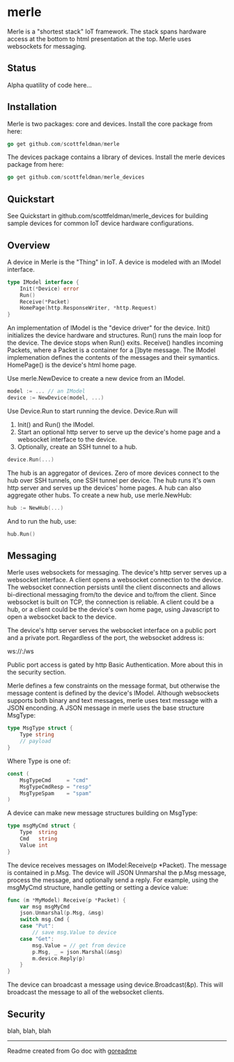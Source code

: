 # merle

Merle is a "shortest stack" IoT framework.  The stack spans hardware access at
the bottom to html presentation at the top.  Merle uses websockets for
messaging.

## Status

Alpha quatility of code here...

## Installation

Merle is two packages: core and devices.  Install the core package from here:

```go
go get github.com/scottfeldman/merle
```

The devices package contains a library of devices.  Install the merle devices
package from here:

```go
go get github.com/scottfeldman/merle_devices
```

## Quickstart

See Quickstart in github.com/scottfeldman/merle_devices for building sample
devices for common IoT device hardware configurations.

## Overview

A device in Merle is the "Thing" in IoT.  A device is modeled with an IModel
interface.

```go
type IModel interface {
	Init(*Device) error
	Run()
	Receive(*Packet)
	HomePage(http.ResponseWriter, *http.Request)
}
```

An implementation of IModel is the "device driver" for the device.  Init()
initializes the device hardware and structures.  Run() runs the main loop for
the device.  The device stops when Run() exits.  Receive() handles incoming
Packets, where a Packet is a container for a []byte message.  The IModel
implemenation defines the contents of the messages and their symantics.
HomePage() is the device's html home page.

Use merle.NewDevice to create a new device from an IModel.

```go
model := ... // an IModel
device := NewDevice(model, ...)
```

Use Device.Run to start running the device.  Device.Run will

1) Init() and Run() the IModel.
2) Start an optional http server to serve up the device's home page and a
websocket interface to the device.
3) Optionally, create an SSH tunnel to a hub.

```go
device.Run(...)
```

The hub is an aggregator of devices.  Zero of more devices connect to the hub
over SSH tunnels, one SSH tunnel per device.  The hub runs it's own http server
and serves up the devices' home pages.  A hub can also aggregate other hubs.
To create a new hub, use merle.NewHub:

```go
hub := NewHub(...)
```

And to run the hub, use:

```go
hub.Run()
```

## Messaging

Merle uses websockets for messaging.  The device's http server serves up a
websocket interface.  A client opens a websocket connection to the device.  The
websocket connection persists until the client disconnects and allows
bi-directional messaging from/to the device and to/from the client.  Since
websocket is built on TCP, the connection is reliable.  A client could be a
hub, or a client could be the device's own home page, using Javascript to open
a websocket back to the device.

The device's http server serves the websocket interface on a public port and a
private port.  Regardless of the port, the websocket address is:

ws://<host>:<port>/ws

Public port access is gated by http Basic Authentication.  More about this in
the security section.

Merle defines a few constraints on the message format, but otherwise the
message content is defined by the device's IModel.  Although websockets
supports both binary and text messages, merle uses text message with a JSON
enconding.  A JSON message in merle uses the base structure MsgType:

```go
type MsgType struct {
	Type string
	// payload
}
```

Where Type is one of:

```go
const (
	MsgTypeCmd     = "cmd"
	MsgTypeCmdResp = "resp"
	MsgTypeSpam    = "spam"
)
```

A device can make new message structures building on MsgType:

```go
type msgMyCmd struct {
	Type  string
	Cmd   string
	Value int
}
```

The device receives messages on IModel:Receive(p *Packet).  The message is
contained in p.Msg.  The device will JSON Unmarshal the p.Msg message, process
the message, and optionally send a reply.  For example, using the msgMyCmd
structure, handle getting or setting a device value:

```go
func (m *MyModel) Receive(p *Packet) {
	var msg msgMyCmd
	json.Unmarshal(p.Msg, &msg)
	switch msg.Cmd {
	case "Put":
		// save msg.Value to device
	case "Get":
		msg.Value = // get from device
		p.Msg, _ = json.Marshal(&msg)
		m.device.Reply(p)
	}
}
```

The device can broadcast a message using device.Broadcast(&p).  This will
broadcast the message to all of the websocket clients.

## Security

blah, blah, blah

---
Readme created from Go doc with [goreadme](https://github.com/posener/goreadme)
